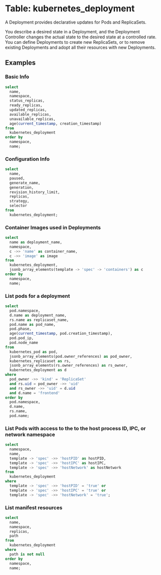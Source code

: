 # Table: kubernetes_deployment

A Deployment provides declarative updates for Pods and ReplicaSets.

You describe a desired state in a Deployment, and the Deployment Controller changes the actual state to the desired state at a controlled rate. You can define Deployments to create new ReplicaSets, or to remove existing Deployments and adopt all their resources with new Deployments.

## Examples

### Basic Info

```sql
select
  name,
  namespace,
  status_replicas,
  ready_replicas,
  updated_replicas,
  available_replicas,
  unavailable_replicas,
  age(current_timestamp, creation_timestamp)
from
  kubernetes_deployment
order by
  namespace,
  name;
```

### Configuration Info

```sql
select
  name,
  paused,
  generate_name,
  generation,
  revision_history_limit,
  replicas,
  strategy,
  selector
from
  kubernetes_deployment;
```

### Container Images used in Deployments

```sql
select
  name as deployment_name,
  namespace,
  c ->> 'name' as container_name,
  c ->> 'image' as image
from
  kubernetes_deployment,
  jsonb_array_elements(template -> 'spec' -> 'containers') as c
order by
  namespace,
  name;
```

### List pods for a deployment

```sql
select
  pod.namespace,
  d.name as deployment_name,
  rs.name as replicaset_name,
  pod.name as pod_name,
  pod.phase,
  age(current_timestamp, pod.creation_timestamp),
  pod.pod_ip,
  pod.node_name
from
  kubernetes_pod as pod,
  jsonb_array_elements(pod.owner_references) as pod_owner,
  kubernetes_replicaset as rs,
  jsonb_array_elements(rs.owner_references) as rs_owner,
  kubernetes_deployment as d
where
  pod_owner ->> 'kind' = 'ReplicaSet'
  and rs.uid = pod_owner ->> 'uid'
  and rs_owner ->> 'uid' = d.uid
  and d.name = 'frontend'
order by
  pod.namespace,
  d.name,
  rs.name,
  pod.name;
```

### List Pods with access to the to the host process ID, IPC, or network namespace

```sql
select
  namespace,
  name,
  template -> 'spec' ->> 'hostPID' as hostPID,
  template -> 'spec' ->> 'hostIPC' as hostIPC,
  template -> 'spec' ->> 'hostNetwork' as hostNetwork
from
  kubernetes_deployment
where
  template -> 'spec' ->> 'hostPID' = 'true' or
  template -> 'spec' ->> 'hostIPC' = 'true' or
  template -> 'spec' ->> 'hostNetwork' = 'true';
```

### List manifest resources

```sql
select
  name,
  namespace,
  replicas,
  path
from
  kubernetes_deployment
where
  path is not null
order by
  namespace,
  name;
```

